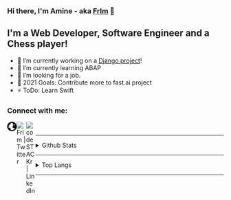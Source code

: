 ### Hi there, I'm Amine - aka [Frlm](https://mahamdiamine.github.io/) 👋

## I'm a Web Developer, Software Engineer and a Chess player!

- 🔭 I’m currently working on a [Django project]()!
- 🌱 I’m currently learning ABAP
- 👯 I’m looking for a job.
- 🥅 2021 Goals: Contribute more to fast.ai project
- ⚡ ToDo: Learn Swift

### Connect with me:

[<img align="left" alt="Frlm.com" width="22px" src="https://raw.githubusercontent.com/iconic/open-iconic/master/svg/globe.svg" />](https://mahamdiamine.github.io/)
[<img align="left" alt="Frlm | Twitter" width="22px" src="https://cdn.jsdelivr.net/npm/simple-icons@v3/icons/twitter.svg" />](https://twitter.com/MahamdiAmine)
[<img align="left" alt="codeSTACKr | LinkedIn" width="22px" src="https://cdn.jsdelivr.net/npm/simple-icons@v3/icons/linkedin.svg" />](https://www.linkedin.com/in/mohammed-mahamdi-b018b51b2)

<br />

---

<details>
  <summary> Github Stats</summary>

  <img align="center" alt="Amine's Github Stats" src="https://github-readme-stats.vercel.app/api?username=MahamdiAmine&show_icons=true&hide_border=true" />

</details>

---

<details>
  <summary>Top Langs </summary>

[![Top Langs](https://github-readme-stats.vercel.app/api/top-langs/?username=MahamdiAmine)](https://github.com/anuraghazra/github-readme-stats)

</details>

---
